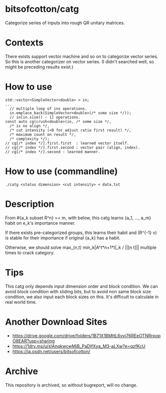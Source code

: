 # bitsofcotton/catg
Categorize series of inputs into rough QR unitary matrices.

# Contexts
There exists support vector machine and so on to categorize vector series.  
So this is another categorizer on vector series. (I didn't searched well, so might be preceding results exist.)

# How to use
    std::vector<SimpleVector<double> > in;
    ...
      // multiple loop of ins operations.
      in.emplace_back(SimpleVector<double>(/* some size */));
      // in[in.size() - 1] operations.
    const auto cg(crush<double>(in, /* some size */,
      /* is no align */,
      /* cut intensity (<0 for adjust ratio first result) */,
      /* maximum count on result */,
      /* complexity */);
    // cg[/* index */].first.first  : learned vector itself.
    // cg[/* index */].first.second : vector pair (align, index).
    // cg[/* index */].second : learned manner.
    
# How to use (commandline)
    ./catg <status dimension> <cut intensity> < data.txt

# Description
From #{a_k subset R^n} == m, with below, this catg learns {a_1, ..., a_m} habit on e_k's importance manner.

If there exists pre-categorized groups, this learns their habit and (R^{-1} v) is stable for their importance
if original {a_k} has a habit.

Otherwise, we should solve max_(n,t) min_k|A^t\*n+1\*t|\_k / ||\[n t\]|| multiple times to crack category.

# Tips
This catg only depends input dimension order and block condition.
We can avoid block condition with sliding bits, but to avoid non same block size condition,
we also input each block sizes on this. It's difficult to calculate in real world time.

# Another Download Sites
* https://drive.google.com/drive/folders/1B71X1BMttL6yyi76REeOTNRrpopO8EAR?usp=sharing
* https://1drv.ms/u/s!AnqkwcwMjB_PaDIfXya_M3-aLXw?e=qzfKcU
* https://ja.osdn.net/users/bitsofcotton/

# Archive
This repository is archived, so without bugreport, will no change.

